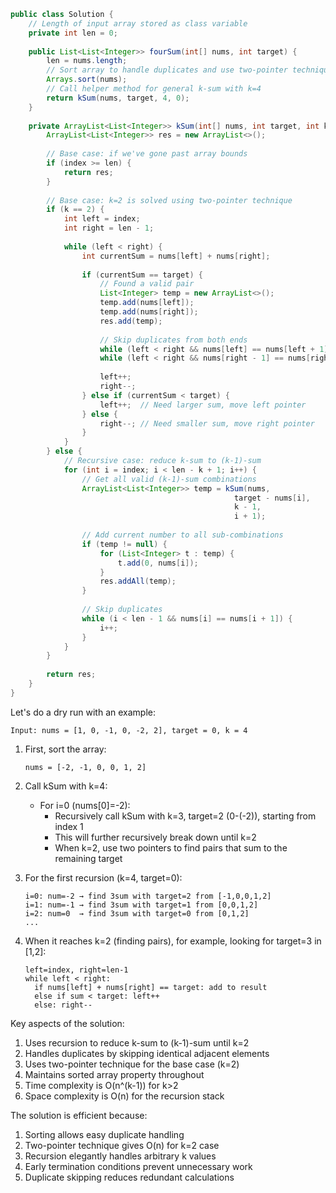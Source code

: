 ```java
public class Solution {
    // Length of input array stored as class variable
    private int len = 0;
    
    public List<List<Integer>> fourSum(int[] nums, int target) {
        len = nums.length;
        // Sort array to handle duplicates and use two-pointer technique
        Arrays.sort(nums);
        // Call helper method for general k-sum with k=4
        return kSum(nums, target, 4, 0);
    }
    
    private ArrayList<List<Integer>> kSum(int[] nums, int target, int k, int index) {
        ArrayList<List<Integer>> res = new ArrayList<>();
        
        // Base case: if we've gone past array bounds
        if (index >= len) {
            return res;
        }
        
        // Base case: k=2 is solved using two-pointer technique
        if (k == 2) {
            int left = index;
            int right = len - 1;
            
            while (left < right) {
                int currentSum = nums[left] + nums[right];
                
                if (currentSum == target) {
                    // Found a valid pair
                    List<Integer> temp = new ArrayList<>();
                    temp.add(nums[left]);
                    temp.add(nums[right]);
                    res.add(temp);
                    
                    // Skip duplicates from both ends
                    while (left < right && nums[left] == nums[left + 1]) left++;
                    while (left < right && nums[right - 1] == nums[right]) right--;
                    
                    left++;
                    right--;
                } else if (currentSum < target) {
                    left++;  // Need larger sum, move left pointer
                } else {
                    right--; // Need smaller sum, move right pointer
                }
            }
        } else {
            // Recursive case: reduce k-sum to (k-1)-sum
            for (int i = index; i < len - k + 1; i++) {
                // Get all valid (k-1)-sum combinations
                ArrayList<List<Integer>> temp = kSum(nums, 
                                                  target - nums[i], 
                                                  k - 1, 
                                                  i + 1);
                
                // Add current number to all sub-combinations
                if (temp != null) {
                    for (List<Integer> t : temp) {
                        t.add(0, nums[i]);
                    }
                    res.addAll(temp);
                }
                
                // Skip duplicates
                while (i < len - 1 && nums[i] == nums[i + 1]) {
                    i++;
                }
            }
        }
        
        return res;
    }
}

```

Let's do a dry run with an example:
```
Input: nums = [1, 0, -1, 0, -2, 2], target = 0, k = 4
```

1. First, sort the array:
   ```
   nums = [-2, -1, 0, 0, 1, 2]
   ```

2. Call kSum with k=4:
   - For i=0 (nums[0]=-2):
     * Recursively call kSum with k=3, target=2 (0-(-2)), starting from index 1
     * This will further recursively break down until k=2
     * When k=2, use two pointers to find pairs that sum to the remaining target

3. For the first recursion (k=4, target=0):
   ```
   i=0: num=-2 → find 3sum with target=2 from [-1,0,0,1,2]
   i=1: num=-1 → find 3sum with target=1 from [0,0,1,2]
   i=2: num=0  → find 3sum with target=0 from [0,1,2]
   ...
   ```

4. When it reaches k=2 (finding pairs), for example, looking for target=3 in [1,2]:
   ```
   left=index, right=len-1
   while left < right:
     if nums[left] + nums[right] == target: add to result
     else if sum < target: left++
     else: right--
   ```

Key aspects of the solution:
1. Uses recursion to reduce k-sum to (k-1)-sum until k=2
2. Handles duplicates by skipping identical adjacent elements
3. Uses two-pointer technique for the base case (k=2)
4. Maintains sorted array property throughout
5. Time complexity is O(n^(k-1)) for k>2
6. Space complexity is O(n) for the recursion stack

The solution is efficient because:
1. Sorting allows easy duplicate handling
2. Two-pointer technique gives O(n) for k=2 case
3. Recursion elegantly handles arbitrary k values
4. Early termination conditions prevent unnecessary work
5. Duplicate skipping reduces redundant calculations